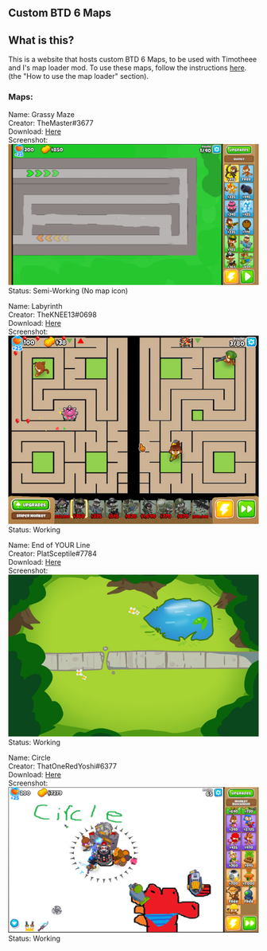 ## Custom BTD 6 Maps

## What is this?

This is a website that hosts custom BTD 6 Maps, to be used with Timotheee and I's map loader mod. To use these maps, follow the instructions [here](https://github.com/hemisemidemipresent/btd6-modding-tutorial/blob/main/mapeditor.md). (the "How to use the map loader" section).

### Maps:

Name: Grassy Maze  
Creator: TheMaster#3677  
Download: [Here](https://github.com/Greenphx9/custom-maps/blob/main/maps/Grassy_Maze%20(1).zip?raw=true)  
Screenshot: ![Grassy Maze](https://raw.githubusercontent.com/Greenphx9/custom-maps/main/screenshots/image_2022-01-05_181507.png)  
Status: Semi-Working (No map icon)  

Name: Labyrinth   
Creator: TheKNEE13#0698    
Download: [Here](https://github.com/Greenphx9/custom-maps/blob/main/maps/Labyrinth.zip?raw=true)  
Screenshot: ![Grassy Maze](https://raw.githubusercontent.com/Greenphx9/custom-maps/main/screenshots/BloonsTD6_0ZxxG0qkid.png)  
Status: Working  

Name: End of YOUR Line   
Creator: PlatSceptile#7784    
Download: [Here](https://github.com/Greenphx9/custom-maps/blob/main/maps/end_of_YOUR_line.zip?raw=true)  
Screenshot: ![Grassy Maze](https://raw.githubusercontent.com/Greenphx9/custom-maps/main/screenshots/image.png)  
Status: Working  

Name: Circle   
Creator: ThatOneRedYoshi#6377    
Download: [Here](https://github.com/Greenphx9/custom-maps/blob/main/maps/circle.zip?raw=true)  
Screenshot: ![Grassy Maze](https://raw.githubusercontent.com/Greenphx9/custom-maps/main/screenshots/gameplay_demo.png)  
Status: Working  
